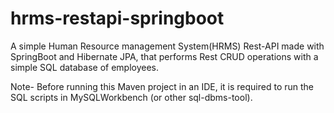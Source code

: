 # hrms-restapi-springboot
A simple Human Resource management System(HRMS) Rest-API made with SpringBoot and Hibernate JPA, that performs Rest CRUD operations with a simple SQL database of employees.

Note- Before running this Maven project in an IDE, it is required to run the SQL scripts in MySQLWorkbench (or other sql-dbms-tool).
